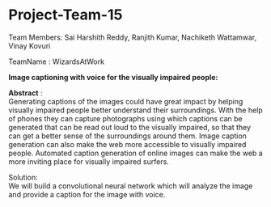 # Project-Team-15

Team Members: Sai Harshith Reddy, Ranjith Kumar, Nachiketh Wattamwar, Vinay Kovuri

TeamName : WizardsAtWork

**Image captioning with voice for the visually impaired people:**

**Abstract** :  
Generating captions of the images could have great impact by helping visually impaired people better understand their surroundings. With the help of phones they can capture photographs using which captions can be generated that can be read out loud to the visually impaired, so that they can get a better sense of the surroundings around them. Image caption generation can also make the web more accessible to visually impaired people. Automated caption generation of online images can make the web a more inviting place for visually impaired surfers.

Solution:  
We will build a convolutional neural network which will analyze the image and provide a caption for the image with voice.

